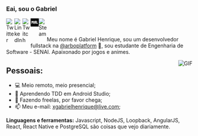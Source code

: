 ### Eai, sou o Gabriel

<a href="https://twitter.com/GabrielHTChan">
  <img align="left" alt="Twitter" width="22px" src="https://cdn.jsdelivr.net/npm/simple-icons@v3/icons/twitter.svg" />
</a>
<a href="https://www.linkedin.com/in/gabriel-henrique-tsubamoto-aa397a13b/">
  <img align="left" alt="LinkedIn" width="22px" src="https://cdn.jsdelivr.net/npm/simple-icons@v3/icons/linkedin.svg" />
</a>
<a href="https://www.twitch.tv/gabrielhtx">
  <img align="left" alt="Twitch" width="22px" src="https://cdn.jsdelivr.net/npm/simple-icons@v3/icons/twitch.svg" />
</a>
<a href="https://myanimelist.net/animelist/GabrielHTX">
  <img align="left" alt="Animelist" width="22px" src="https://github.com/gabrielht/gabrielht/blob/master/mal.jpg?raw=true" />
</a>
<a href="https://steamcommunity.com/id/SWAT3X/">
  <img align="left" alt="Steam" width="22px" src="https://cdn.jsdelivr.net/npm/simple-icons@v3/icons/steam.svg" />
</a>


<br />
<br />

Meu nome é Gabriel Henrique, sou um desenvolvedor fullstack na [@arboplatform](https://github.com/arboplatform) 🚀, sou estudante de Engenharia de Software - SENAI. Apaixonado por jogos e animes.

  <img align="right" alt="GIF" src="https://i.pinimg.com/originals/ba/d9/2d/bad92d9fae38ef1cddcc069ed3adfba4.gif" />
  
**Pessoais:**
- 
- 💻 Meio remoto, meio presencial;
- 🌱 Aprendendo TDD em Android Studio; 
- 👯 Fazendo freelas, por favor chega;
- 📫 Meu e-mail: xgabrielhenrique@live.com;

**Linguagens e ferramentas:**
 Javascript, NodeJS, Loopback, AngularJS, React, React Native e PostgreSQL são coisas que vejo diariamente.
###
